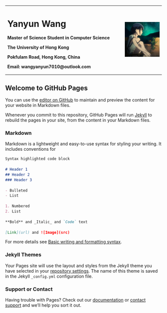 <table border="0">
  <tr>
    <td width="75%">
      <h1>Yanyun Wang</h1>
      <p><b>Master of Science Student in Computer Science</b></p>
      <p><b>The University of Hong Kong</b></p>
      <p><b>Pokfulam Road, Hong Kong, China</b></p>
      <p><b>Email: wangyanyun7010@outlook.com</b></p>
    </td>
    <td width="25%">
      <img src="/5hyhx.png" width="100%">
    </td>
  </tr>
</table>


## Welcome to GitHub Pages

You can use the [editor on GitHub](https://github.com/wangyanyun7010/Yanyun_Wang.github.io/edit/gh-pages/index.md) to maintain and preview the content for your website in Markdown files.

Whenever you commit to this repository, GitHub Pages will run [Jekyll](https://jekyllrb.com/) to rebuild the pages in your site, from the content in your Markdown files.

### Markdown

Markdown is a lightweight and easy-to-use syntax for styling your writing. It includes conventions for

```markdown
Syntax highlighted code block

# Header 1
## Header 2
### Header 3

- Bulleted
- List

1. Numbered
2. List

**Bold** and _Italic_ and `Code` text

[Link](url) and ![Image](src)
```

For more details see [Basic writing and formatting syntax](https://docs.github.com/en/github/writing-on-github/getting-started-with-writing-and-formatting-on-github/basic-writing-and-formatting-syntax).

### Jekyll Themes

Your Pages site will use the layout and styles from the Jekyll theme you have selected in your [repository settings](https://github.com/wangyanyun7010/Yanyun_Wang.github.io/settings/pages). The name of this theme is saved in the Jekyll `_config.yml` configuration file.

### Support or Contact

Having trouble with Pages? Check out our [documentation](https://docs.github.com/categories/github-pages-basics/) or [contact support](https://support.github.com/contact) and we’ll help you sort it out.
